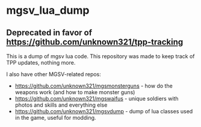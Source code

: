 # mgsv_lua_dump

## Deprecated in favor of https://github.com/unknown321/tpp-tracking

This is a dump of mgsv lua code. This repository was made to keep track of TPP updates, nothing more. 

I also have other MGSV-related repos:

 * https://github.com/unknown321/mgsmonsterguns - how do the weapons work (and how to make monster guns)
 * https://github.com/unknown321/mgswaifus - unique soldiers with photos and skills and everything else
 * https://github.com/unknown321/mgsvdump - dump of lua classes used in the game, useful for modding.
